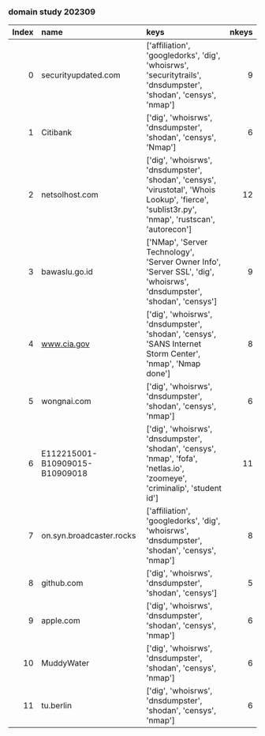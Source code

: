 ### domain study 202309

|   Index | name                           | keys                                                                                                                                            |   nkeys |
|--------:|:-------------------------------|:------------------------------------------------------------------------------------------------------------------------------------------------|--------:|
|       0 | securityupdated.com            | ['affiliation', 'googledorks', 'dig', 'whoisrws', 'securitytrails', 'dnsdumpster', 'shodan', 'censys', 'nmap']                                  |       9 |
|       1 | Citibank                       | ['dig', 'whoisrws', 'dnsdumpster', 'shodan', 'censys', 'Nmap']                                                                                  |       6 |
|       2 | netsolhost.com                 | ['dig', 'whoisrws', 'dnsdumpster', 'shodan', 'censys', 'virustotal', 'Whois Lookup', 'fierce', 'sublist3r.py', 'nmap', 'rustscan', 'autorecon'] |      12 |
|       3 | bawaslu.go.id                  | ['NMap', 'Server Technology', 'Server Owner Info', 'Server SSL', 'dig', 'whoisrws', 'dnsdumpster', 'shodan', 'censys']                          |       9 |
|       4 | www.cia.gov                    | ['dig', 'whoisrws', 'dnsdumpster', 'shodan', 'censys', 'SANS Internet Storm Center', 'nmap', 'Nmap done']                                       |       8 |
|       5 | wongnai.com                    | ['dig', 'whoisrws', 'dnsdumpster', 'shodan', 'censys', 'nmap']                                                                                  |       6 |
|       6 | E112215001-B10909015-B10909018 | ['dig', 'whoisrws', 'dnsdumpster', 'shodan', 'censys', 'nmap', 'fofa', 'netlas.io', 'zoomeye', 'criminalip', 'student id']                      |      11 |
|       7 | on.syn.broadcaster.rocks       | ['affiliation', 'googledorks', 'dig', 'whoisrws', 'dnsdumpster', 'shodan', 'censys', 'nmap']                                                    |       8 |
|       8 | github.com                     | ['dig', 'whoisrws', 'dnsdumpster', 'shodan', 'censys']                                                                                          |       5 |
|       9 | apple.com                      | ['dig', 'whoisrws', 'dnsdumpster', 'shodan', 'censys', 'nmap']                                                                                  |       6 |
|      10 | MuddyWater                     | ['dig', 'whoisrws', 'dnsdumpster', 'shodan', 'censys', 'nmap']                                                                                  |       6 |
|      11 | tu.berlin                      | ['dig', 'whoisrws', 'dnsdumpster', 'shodan', 'censys', 'nmap']                                                                                  |       6 |